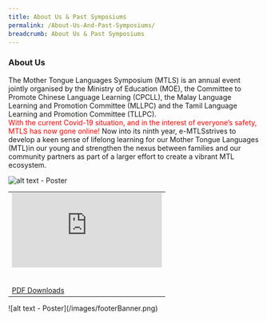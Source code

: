 ```yaml
---
title: About Us & Past Symposiums
permalink: /About-Us-And-Past-Symposiums/
breadcrumb: About Us & Past Symposiums
---
```

### About Us
<p>The Mother Tongue Languages Symposium (MTLS) is an annual event jointly organised by the Ministry of Education (MOE), the Committee to Promote Chinese Language Learning (CPCLL), the Malay Language Learning and Promotion Committee (MLLPC) and the Tamil Language Learning and Promotion Committee (TLLPC). <br/>
<span style="color:red"> With the current Covid-19 situation, and in the interest of everyone’s safety, MTLS has now gone online!</span> Now into its ninth year, e-MTLSstrives to develop a keen sense of lifelong learning for our Mother Tongue Languages (MTL)in our young and strengthen the nexus between families and our community partners as part of a larger effort to create a vibrant MTL ecosystem.</p>

![alt text - Poster](/images/01website-exhibitor-template-poster.jpg)
<table border="0">
  
  <tr>
    <td>
      <div class="video-container">
  <iframe src="https://www.youtube.com/embed/d6fmLlW8eoE" frameborder="0" allow="accelerometer; autoplay; encrypted-media; gyroscope; picture-in-picture" allowfullscreen></iframe></div>
      <br/><br/>
      <a href="/Sharing-Sessions/01-website-exhibitor-template-pdf.pdf" download>PDF Downloads</a>
    </td>
   </tr>
</table>
![alt text - Poster](/images/footerBanner.png)
